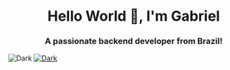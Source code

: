 <h1 align="center">Hello World 👋, I'm Gabriel</h1>
<h3 align="center">A passionate backend developer from Brazil!</h3>


![Dark](https://github-readme-stats.vercel.app/api?username=gsviannaa&theme=dark&show_icons=true)
[![Dark](https://github-readme-stats.vercel.app/api/top-langs/?username=gsviannaa&layout=compact)](https://github.com/anuraghazra/github-readme-stats)

